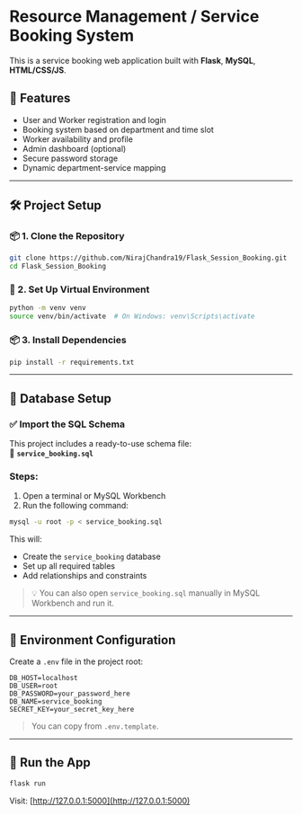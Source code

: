 # Resource Management / Service Booking System

This is a service booking web application built with **Flask**, **MySQL**, **HTML/CSS/JS**.

## 🔧 Features

- User and Worker registration and login
- Booking system based on department and time slot
- Worker availability and profile
- Admin dashboard (optional)
- Secure password storage
- Dynamic department-service mapping

---

## 🛠️ Project Setup

### 📦 1. Clone the Repository

```bash
git clone https://github.com/NirajChandra19/Flask_Session_Booking.git
cd Flask_Session_Booking
```

### 🐍 2. Set Up Virtual Environment

```bash
python -m venv venv
source venv/bin/activate  # On Windows: venv\Scripts\activate
```

### 📦 3. Install Dependencies

```bash
pip install -r requirements.txt
```

---

## 🧾 Database Setup

### ✅ Import the SQL Schema

This project includes a ready-to-use schema file:  
📄 **`service_booking.sql`**

### Steps:

1. Open a terminal or MySQL Workbench
2. Run the following command:

```bash
mysql -u root -p < service_booking.sql
```

This will:
- Create the `service_booking` database
- Set up all required tables
- Add relationships and constraints

> 💡 You can also open `service_booking.sql` manually in MySQL Workbench and run it.

---

## 🔐 Environment Configuration

Create a `.env` file in the project root:

```env
DB_HOST=localhost
DB_USER=root
DB_PASSWORD=your_password_here
DB_NAME=service_booking
SECRET_KEY=your_secret_key_here
```

> You can copy from `.env.template`.

---

## 🚀 Run the App

```bash
flask run
```

Visit: [http://127.0.0.1:5000](http://127.0.0.1:5000)
